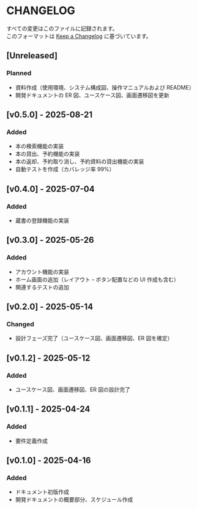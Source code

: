 # CHANGELOG

すべての変更はこのファイルに記録されます。  
このフォーマットは [Keep a Changelog](https://keepachangelog.com/ja/1.1.0/) に基づいています。

## [Unreleased]

### Planned

- 資料作成（使用環境、システム構成図、操作マニュアルおよび README）
- 開発ドキュメントの ER 図、ユースケース図、画面遷移図を更新

## [v0.5.0] - 2025-08-21

### Added

- 本の検索機能の実装
- 本の貸出、予約機能の実装
- 本の返却、予約取り消し、予約資料の貸出機能の実装
- 自動テストを作成（カバレッジ率 99%）

## [v0.4.0] - 2025-07-04

### Added

- 蔵書の登録機能の実装

## [v0.3.0] - 2025-05-26

### Added

- アカウント機能の実装
- ホーム画面の追加（レイアウト・ボタン配置などの UI 作成も含む）
- 関連するテストの追加

## [v0.2.0] - 2025-05-14

### Changed

- 設計フェーズ完了（ユースケース図、画面遷移図、ER 図を確定）

## [v0.1.2] - 2025-05-12

### Added

- ユースケース図、画面遷移図、ER 図の設計完了

## [v0.1.1] - 2025-04-24

### Added

- 要件定義作成

## [v0.1.0] - 2025-04-16

### Added

- ドキュメント初版作成
- 開発ドキュメントの概要部分、スケジュール作成
